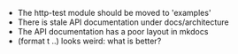- The http-test module should be moved to 'examples'
- There is stale API documentation under docs/architecture
- The API documentation has a poor layout in mkdocs
- (format t ..) looks weird: what is better?
